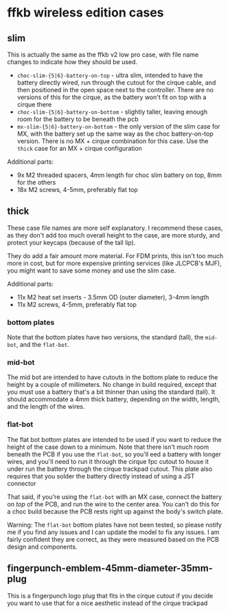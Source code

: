 # ffkb wireless edition cases

## slim

This is actually the same as the ffkb v2 low pro case, with file name changes to indicate how they should be used.  

* `choc-slim-{5|6}-battery-on-top` - ultra slim, intended to have the battery directly wired, run through the cutout for the cirque cable, and then positioned in the open space next to the controller. There are no versions of this for the cirque, as the battery won't fit on top with a cirque there
* `choc-slim-{5|6}-battery-on-bottom` - slightly taller, leaving enough room for the battery to be beneath the pcb
* `mx-slim-{5|6}-battery-on-bottom` - the only version of the slim case for MX, with the battery set up the same way as the choc battery-on-top version. There is no MX + cirque combination for this case. Use the `thick` case for an MX + cirque configuration

Additional parts:
* 9x M2 threaded spacers, 4mm length for choc slim battery on top, 8mm for the others
* 18x M2 screws, 4-5mm, preferably flat top

## thick

These case file names are more self explanatory. I recommend these cases, as they don't add too much overall height to the case, are more sturdy, and protect your keycaps (because of the tall lip).

They do add a fair amount more material. For FDM prints, this isn't too much more in cost, but for more expensive printing services (like JLCPCB's MJF), you might want to save some money and use the slim case.

Additional parts:
* 11x M2 heat set inserts - 3.5mm OD (outer diameter), 3-4mm length
* 11x M2 screws, 4-5mm, preferably flat top

### bottom plates

Note that the bottom plates have two versions, the standard (tall), the `mid-bot`, and the `flat-bot`.

### mid-bot

The mid bot are intended to have cutouts in the bottom plate to reduce the height by a couple of millimeters. No change in build required, except that you must use a battery that's a bit thinner than using the standard (tall). It should accommodate a 4mm thick battery, depending on the width, length, and the length of the wires.

### flat-bot

The flat bot bottom plates are intended to be used if you want to reduce the height of the case down to a minimum. Note that there isn't much room beneath the PCB if you use the `flat-bot`, so you'll eed a battery with longer wires, and you'll need to run it through the cirque fpc cutout to house it under run the battery through the cirque trackpad cutout. This plate also requires that you solder the battery directly instead of using a JST connector

That said, if you're using the `flat-bot` with an MX case, connect the battery on *top* of the PCB, and run the wire to the center area. You can't do this for a choc build because the PCB rests right up against the body's switch plate.

Warning: The `flat-bot` bottom plates have not been tested, so please notify me if you find any issues and I can update the model to fix any issues. I am fairly confident they are correct, as they were measured based on the PCB design and components.

## fingerpunch-emblem-45mm-diameter-35mm-plug

This is a fingerpunch logo plug that fits in the cirque cutout if you decide you want to use that for a nice aesthetic instead of the cirque trackpad
